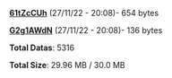 [**61tZcCUh**](/data/61tZcCUh.txt) (27/11/22 - 20:08)- 654 bytes

[**G2g1AWdN**](/data/G2g1AWdN.txt) (27/11/22 - 20:08)- 136 bytes

**Total Datas**: 5316

**Total Size**: 29.96 MB / 30.0 MB
